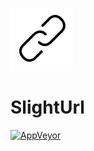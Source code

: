 ![icon](docs/images/icon.png)

# SlightUrl

[![AppVeyor](https://img.shields.io/appveyor/ci/Silvenga/slighturl.svg)](https://ci.appveyor.com/project/Silvenga/slighturl)